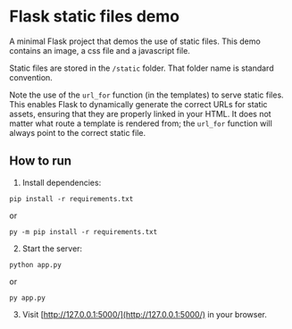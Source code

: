 # Flask static files demo

A minimal Flask project that demos the use of static files. This demo contains an
image, a css file and a javascript file.

Static files are stored in the `/static` folder. That folder name is standard convention.

Note the use of the `url_for` function (in the templates) to serve static files. This enables Flask to dynamically generate the correct URLs for static assets, ensuring that they are properly linked in your HTML. It does not matter what route a template is rendered from; the `url_for` function will always point to the correct static file.

## How to run

1. Install dependencies:
```
pip install -r requirements.txt
```
   or
```
py -m pip install -r requirements.txt
```
2. Start the server:
```
python app.py
```
   or
```
py app.py
```
3. Visit [http://127.0.0.1:5000/](http://127.0.0.1:5000/) in your browser.
